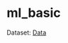 # ml_basic
Dataset: [Data](https://drive.google.com/drive/folders/1lTbZA5Gh0W9O9FM8M1mC2mZ7HRUxRbFR?usp=share_link)
